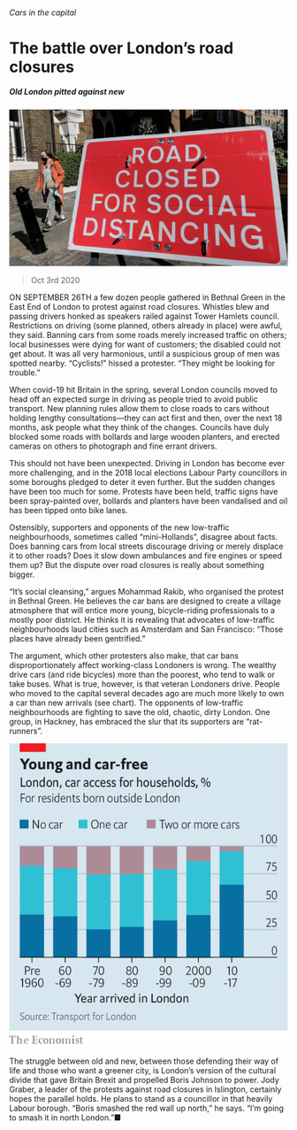 ###### Cars in the capital

# The battle over London’s road closures 

##### Old London pitted against new 

![image](images/20201003_BRP501.jpg) 

> Oct 3rd 2020 


ON SEPTEMBER 26TH a few dozen people gathered in Bethnal Green in the East End of London to protest against road closures. Whistles blew and passing drivers honked as speakers railed against Tower Hamlets council. Restrictions on driving (some planned, others already in place) were awful, they said. Banning cars from some roads merely increased traffic on others; local businesses were dying for want of customers; the disabled could not get about. It was all very harmonious, until a suspicious group of men was spotted nearby. “Cyclists!” hissed a protester. “They might be looking for trouble.”


When covid-19 hit Britain in the spring, several London councils moved to head off an expected surge in driving as people tried to avoid public transport. New planning rules allow them to close roads to cars without holding lengthy consultations—they can act first and then, over the next 18 months, ask people what they think of the changes. Councils have duly blocked some roads with bollards and large wooden planters, and erected cameras on others to photograph and fine errant drivers.



This should not have been unexpected. Driving in London has become ever more challenging, and in the 2018 local elections Labour Party councillors in some boroughs pledged to deter it even further. But the sudden changes have been too much for some. Protests have been held, traffic signs have been spray-painted over, bollards and planters have been vandalised and oil has been tipped onto bike lanes.


Ostensibly, supporters and opponents of the new low-traffic neighbourhoods, sometimes called “mini-Hollands”, disagree about facts. Does banning cars from local streets discourage driving or merely displace it to other roads? Does it slow down ambulances and fire engines or speed them up? But the dispute over road closures is really about something bigger.


“It’s social cleansing,” argues Mohammad Rakib, who organised the protest in Bethnal Green. He believes the car bans are designed to create a village atmosphere that will entice more young, bicycle-riding professionals to a mostly poor district. He thinks it is revealing that advocates of low-traffic neighbourhoods laud cities such as Amsterdam and San Francisco: “Those places have already been gentrified.”


The argument, which other protesters also make, that car bans disproportionately affect working-class Londoners is wrong. The wealthy drive cars (and ride bicycles) more than the poorest, who tend to walk or take buses. What is true, however, is that veteran Londoners drive. People who moved to the capital several decades ago are much more likely to own a car than new arrivals (see chart). The opponents of low-traffic neighbourhoods are fighting to save the old, chaotic, dirty London. One group, in Hackney, has embraced the slur that its supporters are “rat-runners”.

![image](images/20201003_BRC831.png) 



The struggle between old and new, between those defending their way of life and those who want a greener city, is London’s version of the cultural divide that gave Britain Brexit and propelled Boris Johnson to power. Jody Graber, a leader of the protests against road closures in Islington, certainly hopes the parallel holds. He plans to stand as a councillor in that heavily Labour borough. “Boris smashed the red wall up north,” he says. “I’m going to smash it in north London.”■

